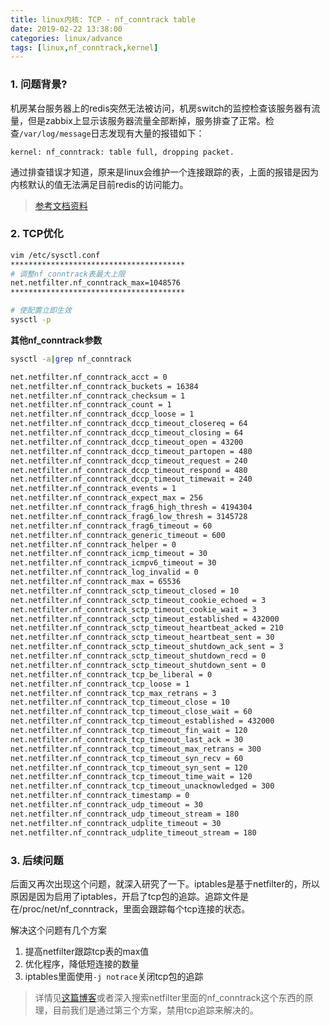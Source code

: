 ```yaml
---
title: linux内核: TCP - nf_conntrack table
date: 2019-02-22 13:38:00
categories: linux/advance
tags: [linux,nf_conntrack,kernel]
---
```


### 1. 问题背景?
机房某台服务器上的redis突然无法被访问，机房switch的监控检查该服务器有流量，但是zabbix上显示该服务器流量全部断掉，服务排查了正常。检查`/var/log/message`日志发现有大量的报错如下：

```
kernel: nf_conntrack: table full, dropping packet.
```

通过排查错误才知道，原来是linux会维护一个连接跟踪的表，上面的报错是因为内核默认的值无法满足目前redis的访问能力。

> [参考文档资料](https://www.kernel.org/doc/Documentation/networking/nf_conntrack-sysctl.txt)


### 2. TCP优化
``` bash
vim /etc/sysctl.conf
***************************************
# 调整nf_conntrack表最大上限
net.netfilter.nf_conntrack_max=1048576
***************************************

# 使配置立即生效
sysctl -p
```

**其他nf_conntrack参数**

``` bash
sysctl -a|grep nf_conntrack

net.netfilter.nf_conntrack_acct = 0
net.netfilter.nf_conntrack_buckets = 16384
net.netfilter.nf_conntrack_checksum = 1
net.netfilter.nf_conntrack_count = 1
net.netfilter.nf_conntrack_dccp_loose = 1
net.netfilter.nf_conntrack_dccp_timeout_closereq = 64
net.netfilter.nf_conntrack_dccp_timeout_closing = 64
net.netfilter.nf_conntrack_dccp_timeout_open = 43200
net.netfilter.nf_conntrack_dccp_timeout_partopen = 480
net.netfilter.nf_conntrack_dccp_timeout_request = 240
net.netfilter.nf_conntrack_dccp_timeout_respond = 480
net.netfilter.nf_conntrack_dccp_timeout_timewait = 240
net.netfilter.nf_conntrack_events = 1
net.netfilter.nf_conntrack_expect_max = 256
net.netfilter.nf_conntrack_frag6_high_thresh = 4194304
net.netfilter.nf_conntrack_frag6_low_thresh = 3145728
net.netfilter.nf_conntrack_frag6_timeout = 60
net.netfilter.nf_conntrack_generic_timeout = 600
net.netfilter.nf_conntrack_helper = 0
net.netfilter.nf_conntrack_icmp_timeout = 30
net.netfilter.nf_conntrack_icmpv6_timeout = 30
net.netfilter.nf_conntrack_log_invalid = 0
net.netfilter.nf_conntrack_max = 65536
net.netfilter.nf_conntrack_sctp_timeout_closed = 10
net.netfilter.nf_conntrack_sctp_timeout_cookie_echoed = 3
net.netfilter.nf_conntrack_sctp_timeout_cookie_wait = 3
net.netfilter.nf_conntrack_sctp_timeout_established = 432000
net.netfilter.nf_conntrack_sctp_timeout_heartbeat_acked = 210
net.netfilter.nf_conntrack_sctp_timeout_heartbeat_sent = 30
net.netfilter.nf_conntrack_sctp_timeout_shutdown_ack_sent = 3
net.netfilter.nf_conntrack_sctp_timeout_shutdown_recd = 0
net.netfilter.nf_conntrack_sctp_timeout_shutdown_sent = 0
net.netfilter.nf_conntrack_tcp_be_liberal = 0
net.netfilter.nf_conntrack_tcp_loose = 1
net.netfilter.nf_conntrack_tcp_max_retrans = 3
net.netfilter.nf_conntrack_tcp_timeout_close = 10
net.netfilter.nf_conntrack_tcp_timeout_close_wait = 60
net.netfilter.nf_conntrack_tcp_timeout_established = 432000
net.netfilter.nf_conntrack_tcp_timeout_fin_wait = 120
net.netfilter.nf_conntrack_tcp_timeout_last_ack = 30
net.netfilter.nf_conntrack_tcp_timeout_max_retrans = 300
net.netfilter.nf_conntrack_tcp_timeout_syn_recv = 60
net.netfilter.nf_conntrack_tcp_timeout_syn_sent = 120
net.netfilter.nf_conntrack_tcp_timeout_time_wait = 120
net.netfilter.nf_conntrack_tcp_timeout_unacknowledged = 300
net.netfilter.nf_conntrack_timestamp = 0
net.netfilter.nf_conntrack_udp_timeout = 30
net.netfilter.nf_conntrack_udp_timeout_stream = 180
net.netfilter.nf_conntrack_udplite_timeout = 30
net.netfilter.nf_conntrack_udplite_timeout_stream = 180
```

### 3. 后续问题
后面又再次出现这个问题，就深入研究了一下。iptables是基于netfilter的，所以原因是因为启用了iptables，开启了tcp包的追踪。追踪文件是在/proc/net/nf_conntrack，里面会跟踪每个tcp连接的状态。

解决这个问题有几个方案
1. 提高netfilter跟踪tcp表的max值
2. 优化程序，降低短连接的数量
3. iptables里面使用`-j notrace`关闭tcp包的追踪

> 详情见[这篇博客](http://www.10tiao.com/html/488/201701/2247484116/1.html)或者深入搜索netfilter里面的nf_conntrack这个东西的原理，目前我们是通过第三个方案，禁用tcp追踪来解决的。